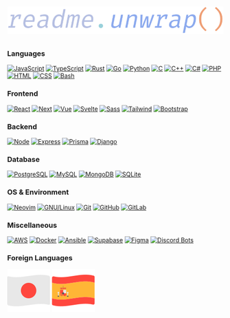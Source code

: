 # <p align="center"><img src="src/readme-unwrap.png" style="width: 450; margin: 1rem 0 0 0" /></p>

### Languages

[![JavaScript](https://skillicons.dev/icons?i=javascript)](https://developer.mozilla.org/en/docs/Web/JavaScript)
[![TypeScript](https://skillicons.dev/icons?i=typescript)](https://www.typescriptlang.org/)
[![Rust](https://skillicons.dev/icons?i=rust)](https://www.rust-lang.org/)
[![Go](https://skillicons.dev/icons?i=go)](https://go.dev/)
[![Python](https://skillicons.dev/icons?i=python)](https://www.python.org/)
[![C](https://skillicons.dev/icons?i=c)](https://gcc.gnu.org/)
[![C++](https://skillicons.dev/icons?i=cpp)](https://clang.llvm.org/cxx_status.html)
[![C#](https://skillicons.dev/icons?i=cs)](https://docs.microsoft.com/en-us/dotnet/csharp/)
[![PHP](https://skillicons.dev/icons?i=php)](https://www.php.net/)
[![HTML](https://skillicons.dev/icons?i=html)](https://developer.mozilla.org/en-US/docs/Web/HTML)
[![CSS](https://skillicons.dev/icons?i=css)](https://developer.mozilla.org/en-US/docs/Web/CSS)
[![Bash](https://skillicons.dev/icons?i=bash)](https://www.gnu.org/software/bash/)

### Frontend

[![React](https://skillicons.dev/icons?i=react)](https://react.dev/)
[![Next](https://skillicons.dev/icons?i=next)](https://nextjs.org/)
[![Vue](https://skillicons.dev/icons?i=vue)](https://vuejs.org/)
[![Svelte](https://skillicons.dev/icons?i=svelte)](https://svelte.dev/)
[![Sass](https://skillicons.dev/icons?i=sass)](https://sass-lang.com/)
[![Tailwind](https://skillicons.dev/icons?i=tailwind)](https://tailwindcss.com/)
[![Bootstrap](https://skillicons.dev/icons?i=bootstrap)](https://getbootstrap.com/)

### Backend

[![Node](https://skillicons.dev/icons?i=nodejs)](https://nodejs.org/en)
[![Express](https://skillicons.dev/icons?i=express)](https://expressjs.com/)
[![Prisma](https://skillicons.dev/icons?i=prisma)](https://www.prisma.io/)
[![Django](https://skillicons.dev/icons?i=django)](https://www.djangoproject.com/)

### Database

[![PostgreSQL](https://skillicons.dev/icons?i=postgresql)](https://www.postgresql.org/)
[![MySQL](https://skillicons.dev/icons?i=mysql)](https://www.mysql.com/)
[![MongoDB](https://skillicons.dev/icons?i=mongodb)](https://www.mongodb.com/)
[![SQLite](https://skillicons.dev/icons?i=sqlite)](https://www.sqlite.org/)

### OS & Environment

[![Neovim](https://skillicons.dev/icons?i=neovim)](https://neovim.io/)
[![GNU/Linux](https://skillicons.dev/icons?i=linux)](https://kernel.org/)
[![Git](https://skillicons.dev/icons?i=git)](https://git-scm.com/)
[![GitHub](https://skillicons.dev/icons?i=github)](https://github.com)
[![GitLab](https://skillicons.dev/icons?i=gitlab)](https://gitlab.com)

### Miscellaneous

[![AWS](https://skillicons.dev/icons?i=aws)](https://aws.amazon.com/)
[![Docker](https://skillicons.dev/icons?i=docker)](https://www.docker.com/)
[![Ansible](https://skillicons.dev/icons?i=ansible)](https://www.ansible.com/)
[![Supabase](https://skillicons.dev/icons?i=supabase)](https://supabase.com/)
[![Figma](https://skillicons.dev/icons?i=figma)](https://www.figma.com/)
[![Discord Bots](https://skillicons.dev/icons?i=discordbots)](https://discord.com/)

### Foreign Languages

![Japanese](./src/japanese.svg)
![Spanish](./src/spanish.svg)
